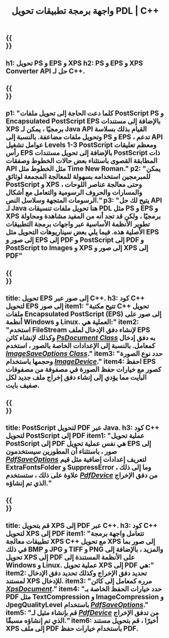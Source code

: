﻿---
translation: true
template: /_templates/_conversion-cpp.md
title: واجهة برمجة تطبيقات تحويل PDL | C++
url: /cpp/conversion/
description: قم بتحويل PS و EPS و XPS إلى PDF والصور بما في ذلك BMP و JPG و PNG و TIFF باستخدام مكتبة C++ مع وظيفة تحويل Aspose.Page PDL.
family: page
platformtag: cpp
feature: conversion
---

{{<section banner>}}
---
h1: تحويل PS و EPS و XPS
h2: PS و EPS و XPS Converter API حل لـ C++.
---

{{<section overview>}}
---
p1: "كلما دعت الحاجة إلى تحويل ملفات PostScript PS و Encapsulated PostScript EPS بالإضافة إلى مستندات XPS برمجيًا ، يمكن لـ Java API القيام بذلك بسلاسة وتحويل ملفات مضاعفة. بالنسبة إلى PS و EPS ، تدعم API عوامل تشغيل Levels 1-3 PostScript ومعظم تعليقات رأس EPS بالإضافة إلى تحويل مستندات PostScript ذات المطابقة القصوى باستثناء بعض حالات الخطوط وصفقات API مثل الخطوط مثل Time New Roman."
p2: "يمكن للمبرمجين استخدامه بسهولة للمعالجة المجمعة لوثائق PostScript و XPS ، وحتى معالجة عناصر اللوحات والمسارات والحروف الرسومية والتعامل مع أشكال الرسومات المتجهة وسلاسل النص."
p3: "يتيح لك حل API لـ Java هنا تحويل ملفات تنسيقات PDL مثل PS و EPS و XPS برمجيًا ، ولكن قد تجد أنه من المفيد مشاهدة ومحاولة تطوير الأنظمة الأساسية عبر واجهات برمجة التطبيقات الأصلية هذه. فيما يلي بعض سيناريوهات التحويل مثل EPS إلى صور و EPS إلى PDF و PostScript إلى PDF و PostScript to Images و XPS إلى صور و XPS إلى PDF"
---

{{<section feature1>}}
---
title: تحويل EPS إلى صور عبر C++.
h3: كود C++ لتحويل EPS إلى صور
item1: "تتيح مكتبة C++ تحويل ملفات Encapsulated PostScript (EPS) إلى صور على أنظمة Windows و Linux. العملية هي:"
item2: "استخدم FileStream لإنشاء دفق الإدخال لملف EPS وكذلك لإنشاء كائن [*PsDocument Class*](https://reference.aspose.com/page/cpp/class/aspose.page.e_p_s.ps_document) به دفق إدخال كمعامل. بالنسبة إلى الإعدادات الخاصة بالصور ، استخدم [*ImageSaveOptions Class*](https://reference.aspose.com/page/cpp/class/aspose.page.e_p_s.device.image_save_options)."
item3: "حدد نوع الصورة وحجمها باستخدام [*ImageDevice*](https://reference.aspose.com/page/cpp/class/aspose.page.e_p_s.device.image_device)."
item4: احفظ EPS كصور مع خيارات حفظ الصورة في مصفوفة من مصفوفات البايت مما يؤدي إلى إنشاء دفق إخراج ملف جديد لكل صفيف بايت.
---


{{<section feature2>}}
---
title: PostScript لتحويل PDF عبر Java.
h3: كود C++ لتحويل PostScript إلى PDF
item1: "عملية تحويل PostScript إلى PDF هي نفس عملية تحويل EPS إلى صور ، باستثناء أن المطورين سيستخدمون [*PdfSaveOptions*](https://reference.aspose.com/page/cpp/class/aspose.page.e_p_s.device.pdf_save_options) لتعريف إعدادات إضافية مثل قيم ExtraFontsFolder و SuppressError وما إلى ذلك ، علاوة على ذلك ، ستستخدم [*PdfDevice*](https://reference.aspose.com/page/cpp/class/aspose.page.e_p_s.device.pdf_device) من دفق الإخراج الذي تم إنشاؤه."
---

{{<section feature3>}}
---
title: قم بتحويل XPS إلى PDF عبر C++.
h3: كود C++ لتحويل XPS إلى PDF
item1: "تتعامل واجهة برمجة تطبيقات معالجة XPS C++ مع تحويل XPS إلى صور بما في ذلك BMP و JPG و TIFF و PNG والمزيد ، بالإضافة إلى تحويل XPS إلى PDF على الأنظمة المستندة إلى Windows و Linux. عملية تحويل XPS إلى PDF هي:"
item2: تحديد دفق الإخراج وكذلك تحديد دفق الإدخال لمستند XPS للإدخال.
item3: "مرره كمعامل إلى كائن [*XpsDocument*](https://reference.aspose.com/page/cpp/class/aspose.page.x_p_s.xps_document)."
item4: "حدد خيارات الحفظ الخاصة بـ PDF مثل TextCompression و ImageCompression و JpegQualityLevel باستخدام [*PdfSaveOptions*](https://reference.aspose.com/page/cpp/class/aspose.page.x_p_s.presentation.pdf.pdf_save_options)."
item5: "قم بإنشاء مثيل لـ [*PdfDevice*](https://reference.aspose.com/page/cpp/class/aspose.page.x_p_s.presentation.pdf.pdf_device) من تدفق الإخراج الذي تم إنشاؤه مسبقًا."
item6: أخيرًا ، قم بتحويل مستند XPS إلى ملف PDF باستخدام خيارات حفظ PDF.
---
